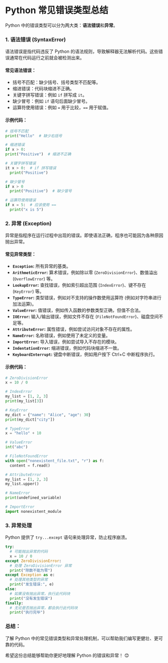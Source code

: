 # Python 常见错误类型总结

Python 中的错误类型可以分为两大类：**语法错误**和**异常**。

### 1. 语法错误 (SyntaxError)

语法错误是指代码违反了 Python 的语法规则，导致解释器无法解析代码。这些错误通常在代码运行之前就会被检测出来。

#### 常见语法错误：

* 括号不匹配：缺少括号、括号类型不匹配等。
* 缩进错误：代码块缩进不正确。
* 关键字拼写错误：例如 `if` 拼写成 `it`。
* 缺少冒号：例如 `if` 语句后面缺少冒号。
* 运算符使用错误：例如 `=` 用于比较，`==` 用于赋值。


#### 示例代码：

```python
# 括号不匹配
print("Hello"  # 缺少右括号

# 缩进错误
if x > 0:
print("Positive")  # 缩进不正确

# 关键字拼写错误
it x > 0:  # if 拼写错误
  print("Positive")

# 缺少冒号
if x > 0 
  print("Positive")  # 缺少冒号

# 运算符使用错误
if x = 5:  # 应该使用 == 
  print("x is 5")
```


### 2. 异常 (Exception)

异常是指程序在运行过程中出现的错误。即使语法正确，程序也可能因为各种原因抛出异常。

#### 常见异常类型：

* **`Exception`:** 所有异常的基类。
* **`ArithmeticError`:**  算术错误，例如除以零 (`ZeroDivisionError`)、数值溢出 (`OverflowError`) 等。
* **`LookupError`:**  查找错误，例如索引超出范围 (`IndexError`)、键不存在 (`KeyError`) 等。
* **`TypeError`:**  类型错误，例如对不支持的操作数使用运算符 (例如对字符串进行加法运算)。
* **`ValueError`:**  值错误，例如传入函数的参数类型正确，但值不合法。
* **`IOError`:**  输入/输出错误，例如文件不存在 (`FileNotFoundError`)、磁盘空间不足等。
* **`AttributeError`:**  属性错误，例如尝试访问对象不存在的属性。
* **`NameError`:**  名称错误，例如使用了未定义的变量。
* **`ImportError`:**  导入错误，例如尝试导入不存在的模块。
* **`IndentationError`:**  缩进错误，例如代码块缩进不一致。
* **`KeyboardInterrupt`:**  键盘中断错误，例如用户按下 Ctrl+C 中断程序执行。


#### 示例代码：

```python
# ZeroDivisionError
x = 10 / 0 

# IndexError
my_list = [1, 2, 3]
print(my_list[3]) 

# KeyError
my_dict = {"name": "Alice", "age": 30}
print(my_dict["city"]) 

# TypeError
x = "hello" + 10

# ValueError
int("abc") 

# FileNotFoundError
with open("nonexistent_file.txt", "r") as f:
  content = f.read()

# AttributeError
my_list = [1, 2, 3]
my_list.upper()

# NameError
print(undefined_variable) 

# ImportError
import nonexistent_module
```


### 3. 异常处理

Python 提供了 `try...except` 语句来处理异常，防止程序崩溃。

```python
try:
  # 可能抛出异常的代码
  x = 10 / 0
except ZeroDivisionError:
  # 处理 ZeroDivisionError 异常
  print("除数不能为零")
except Exception as e:
  # 处理其他类型的异常
  print("发生错误:", e)
else:
  # 如果没有抛出异常，执行此代码块
  print("没有发生错误")
finally:
  # 无论是否抛出异常，都会执行此代码块
  print("执行完毕")
```


### 总结：

了解 Python 中的常见错误类型和异常处理机制，可以帮助我们编写更健壮、更可靠的代码。 


希望这份总结能够帮助你更好地理解 Python 的错误和异常！ 😊 
